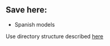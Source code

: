 ## Save here:

- Spanish models

Use directory structure described [here](templates/saved_models_templates)